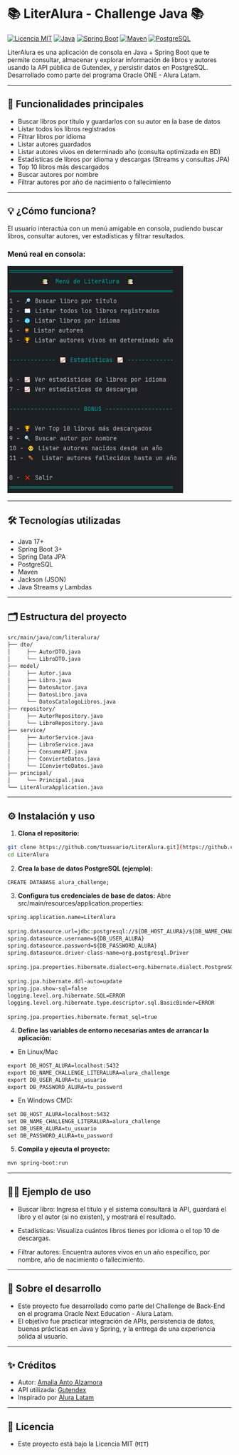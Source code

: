 # 📚 LiterAlura - Challenge Java 📚

[![Licencia MIT](https://img.shields.io/badge/Licencia-MIT-green.svg)](LICENSE)
[![Java](https://img.shields.io/badge/Java-17%2B-blue.svg)](https://www.oracle.com/java/technologies/downloads/)
[![Spring Boot](https://img.shields.io/badge/Spring_Boot-3.5.3-brightgreen?logo=springboot)](https://spring.io/projects/spring-boot)
[![Maven](https://img.shields.io/badge/Maven-3.8.1-blue?logo=apachemaven)](https://maven.apache.org/)
[![PostgreSQL](https://img.shields.io/badge/PostgreSQL-16-blue?logo=postgresql)](https://www.postgresql.org/)


LiterAlura es una aplicación de consola en Java + Spring Boot que te permite consultar, almacenar y explorar información de libros y autores usando la API pública de Gutendex, y persistir datos en PostgreSQL. Desarrollado como parte del programa Oracle ONE - Alura Latam.

---
## 🚀 Funcionalidades principales

- Buscar libros por título y guardarlos con su autor en la base de datos
- Listar todos los libros registrados
- Filtrar libros por idioma
- Listar autores guardados
- Listar autores vivos en determinado año (consulta optimizada en BD)
- Estadísticas de libros por idioma y descargas (Streams y consultas JPA)
- Top 10 libros más descargados
- Buscar autores por nombre
- Filtrar autores por año de nacimiento o fallecimiento

---

## 💡 ¿Cómo funciona?

El usuario interactúa con un menú amigable en consola, pudiendo buscar libros, consultar autores, ver estadísticas y filtrar resultados.

### Menú real en consola:
![Menú de LiterAlura](img.png)

---

## 🛠️ Tecnologías utilizadas

- Java 17+
- Spring Boot 3+
- Spring Data JPA
- PostgreSQL
- Maven
- Jackson (JSON)
- Java Streams y Lambdas

---

## 🗂️ Estructura del proyecto

```text
src/main/java/com/literalura/
├── dto/
│     ├── AutorDTO.java
│     └── LibroDTO.java
├── model/
│     ├── Autor.java
│     ├── Libro.java
│     ├── DatosAutor.java
│     ├── DatosLibro.java
│     └── DatosCatalogoLibros.java
├── repository/
│     ├── AutorRepository.java
│     └── LibroRepository.java
├── service/
│     ├── AutorService.java
│     ├── LibroService.java
│     ├── ConsumoAPI.java
│     ├── ConvierteDatos.java
│     └── IConvierteDatos.java
├── principal/
│     └── Principal.java
└── LiterAluraApplication.java
```
---

## ⚙️ Instalación y uso

1. **Clona el repositorio:**
```sh
git clone https://github.com/tuusuario/LiterAlura.git](https://github.com/aantoa/LiterAlura.git
cd LiterAlura
```
2. **Crea la base de datos PostgreSQL (ejemplo):**
```
CREATE DATABASE alura_challenge;
```
3. **Configura tus credenciales de base de datos:**
   Abre src/main/resources/application.properties:
```
spring.application.name=LiterAlura

spring.datasource.url=jdbc:postgresql://${DB_HOST_ALURA}/${DB_NAME_CHALLENGE_LITERALURA}
spring.datasource.username=${DB_USER_ALURA}
spring.datasource.password=${DB_PASSWORD_ALURA}
spring.datasource.driver-class-name=org.postgresql.Driver

spring.jpa.properties.hibernate.dialect=org.hibernate.dialect.PostgreSQLDialect

spring.jpa.hibernate.ddl-auto=update
spring.jpa.show-sql=false
logging.level.org.hibernate.SQL=ERROR
logging.level.org.hibernate.type.descriptor.sql.BasicBinder=ERROR

spring.jpa.properties.hibernate.format_sql=true
```
4. **Define las variables de entorno necesarias antes de arrancar la aplicación:**

* En Linux/Mac
```
export DB_HOST_ALURA=localhost:5432
export DB_NAME_CHALLENGE_LITERALURA=alura_challenge
export DB_USER_ALURA=tu_usuario
export DB_PASSWORD_ALURA=tu_password
```
* En Windows CMD:
```
set DB_HOST_ALURA=localhost:5432
set DB_NAME_CHALLENGE_LITERALURA=alura_challenge
set DB_USER_ALURA=tu_usuario
set DB_PASSWORD_ALURA=tu_password
```
5. **Compila y ejecuta el proyecto:**
```sh
mvn spring-boot:run
```
---

## 👨‍💻 Ejemplo de uso
* Buscar libro:
Ingresa el título y el sistema consultará la API, guardará el libro y el autor (si no existen), y mostrará el resultado.

* Estadísticas:
Visualiza cuántos libros tienes por idioma o el top 10 de descargas.

* Filtrar autores:
Encuentra autores vivos en un año específico, por nombre, año de nacimiento o fallecimiento.

---

## 💬 Sobre el desarrollo
- Este proyecto fue desarrollado como parte del Challenge de Back-End en el programa Oracle Next Education - Alura Latam.
- El objetivo fue practicar integración de APIs, persistencia de datos, buenas prácticas en Java y Spring, y la entrega de una experiencia sólida al usuario.

---

## ✨ Créditos
* Autor: [Amalia Anto Alzamora](https://github.com/aantoa)
* API utilizada: [Gutendex](https://gutendex.com/)
* Inspirado por [Alura Latam](https://www.aluracursos.com/)

---

## 📜 Licencia
* Este proyecto está bajo la Licencia MIT (`MIT`) 
